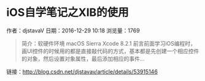 # iOS自学笔记之XIB的使用
作者：djstavaV
日期：2016-12-29 10:18
浏览量：1769
> 简介：软硬件环境
macOS Sierra
Xcode 8.2.1
前言前面学习iOS编程时，画UI控件的时候用的都是直接敲代码的方式，基本都是先创建一个相应控件的对象，然后设置对象属性，最后添加相应的事件...

 链接：http://blog.csdn.net/djstavav/article/details/53915146
